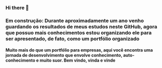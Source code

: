 ### Hi there 👋

### Em construção: Durante aproximadamente um ano venho guardando os resultados de meus estudos neste GitHub, agora que possuo mais conhecimentos estou organizando ele para ser apresentado, de fato, como um portfólio organizado

#### Muito mais do que um portfólio para empresas, aqui você encontra uma jornada de desenvolvimento que envolve conhecimento, auto-conhecimento e muito suor. Bem vindo, vinda e vinde 

<!--
**DanilloHildebrando/DanilloHildebrando** is a ✨ _special_ ✨ repository because its `README.md` (this file) appears on your GitHub profile.

Here are some ideas to get you started:

- 🔭 I’m currently working on ...
- 🌱 I’m currently learning ...
- 👯 I’m looking to collaborate on ...
- 🤔 I’m looking for help with ...
- 💬 Ask me about ...
- 📫 How to reach me: ...
- 😄 Pronouns: ...
- ⚡ Fun fact: ...
-->
